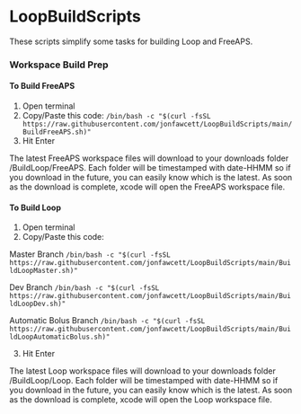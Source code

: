 # LoopBuildScripts

These scripts simplify some tasks for building Loop and FreeAPS.

### Workspace Build Prep

#### To Build FreeAPS
1. Open terminal
2. Copy/Paste this code: 
`/bin/bash -c "$(curl -fsSL https://raw.githubusercontent.com/jonfawcett/LoopBuildScripts/main/BuildFreeAPS.sh)"`
3. Hit Enter

The latest FreeAPS workspace files will download to your downloads folder /BuildLoop/FreeAPS. Each folder will be timestamped with date-HHMM so if you download in the future, you can easily know which is the latest. As soon as the download is complete, xcode will open the FreeAPS workspace file.


#### To Build Loop
1. Open terminal
2. Copy/Paste this code: 

Master Branch
`/bin/bash -c "$(curl -fsSL https://raw.githubusercontent.com/jonfawcett/LoopBuildScripts/main/BuildLoopMaster.sh)"`

Dev Branch
`/bin/bash -c "$(curl -fsSL https://raw.githubusercontent.com/jonfawcett/LoopBuildScripts/main/BuildLoopDev.sh)"`

Automatic Bolus Branch
`/bin/bash -c "$(curl -fsSL https://raw.githubusercontent.com/jonfawcett/LoopBuildScripts/main/BuildLoopAutomaticBolus.sh)"`

3. Hit Enter

The latest Loop workspace files will download to your downloads folder /BuildLoop/Loop. Each folder will be timestamped with date-HHMM so if you download in the future, you can easily know which is the latest. As soon as the download is complete, xcode will open the Loop workspace file.
